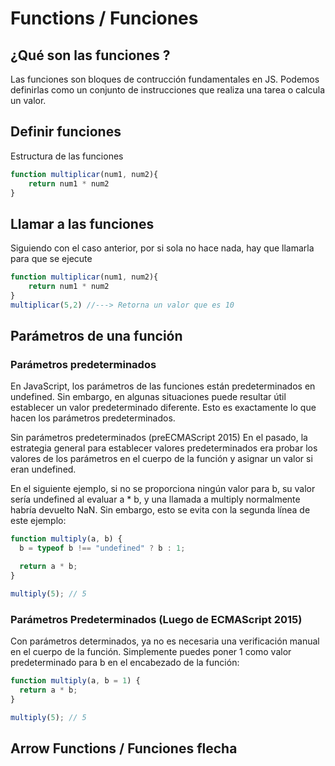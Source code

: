 # Functions / Funciones

## ¿Qué son las funciones ? 

Las funciones son bloques de contrucción fundamentales en JS.
Podemos definirlas como un conjunto de instrucciones que realiza una tarea o calcula un valor.

## Definir funciones

Estructura de las funciones

```javascript
function multiplicar(num1, num2){
    return num1 * num2
}
```

## Llamar a las funciones

Siguiendo con el caso anterior, por si sola no hace nada, hay que llamarla para que se ejecute

```javascript
function multiplicar(num1, num2){
    return num1 * num2
}
multiplicar(5,2) //---> Retorna un valor que es 10
```

## Parámetros de una función

### Parámetros predeterminados
En JavaScript, los parámetros de las funciones están predeterminados en undefined. Sin embargo, en algunas situaciones puede resultar útil establecer un valor predeterminado diferente. Esto es exactamente lo que hacen los parámetros predeterminados.

Sin parámetros predeterminados (preECMAScript 2015)
En el pasado, la estrategia general para establecer valores predeterminados era probar los valores de los parámetros en el cuerpo de la función y asignar un valor si eran undefined.

En el siguiente ejemplo, si no se proporciona ningún valor para b, su valor sería undefined al evaluar a * b, y una llamada a multiply normalmente habría devuelto NaN. Sin embargo, esto se evita con la segunda línea de este ejemplo:

```javascript
function multiply(a, b) {
  b = typeof b !== "undefined" ? b : 1;

  return a * b;
}

multiply(5); // 5
```

### Parámetros Predeterminados (Luego de ECMAScript 2015)

Con parámetros determinados, ya no es necesaria una verificación manual en el cuerpo de la función. Simplemente puedes poner 1 como valor predeterminado para b en el encabezado de la función:

```javascript
function multiply(a, b = 1) {
  return a * b;
}

multiply(5); // 5
```

## Arrow Functions / Funciones flecha 
